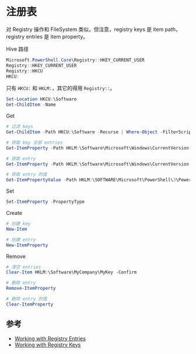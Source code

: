 # 注册表

对 Registry 操作和 FileSystem 类似，但注意，registry keys 是 item path，registry entries 是 item property。

Hive 路径

```powershell
Microsoft.PowerShell.Core\Registry::HKEY_CURRENT_USER
Registry::HKEY_CURRENT_USER
Registry::HKCU
HKCU:
```

只有 `HKCU:` 和 `HKLM:`，其它的得用 `Registry::`。


```powershell
Set-Location HKCU:\Software
Get-ChildItem -Name
```

Get

```powershell
# 过滤 keys
Get-ChildItem -Path HKCU:\Software -Recurse | Where-Object -FilterScript {($_.SubKeyCount -le 1) -and ($_.ValueCount -eq 4) }

# 获取 key 全部 entries
Get-ItemProperty -Path HKLM:\Software\Microsoft\Windows\CurrentVersion

# 获取 entry
Get-ItemProperty -Path HKLM:\Software\Microsoft\Windows\CurrentVersion -Name DevicePath

# 获取 entry 的值
Get-ItemPropertyValue -Path HKLM:\SOFTWARE\Microsoft\PowerShell\3\PowerShellEngine -Name PowerShellVersion
```

Set

```powershell
Set-ItemProperty -PropertyType
```

Create

```powershell
# 创建 key
New-Item

# 创建 entry
New-ItemProperty
```

Remove

```powershell
# 清空 entries
Clear-Item HKLM:\Software\MyCompany\MyKey -Confirm

# 删除 entry
Remove-ItemProperty

# 删除 entry 的值
Clear-ItemProperty
```

## 参考

- [Working with Registry Entries](https://msdn.microsoft.com/en-us/powershell/scripting/getting-started/cookbooks/working-with-registry-entries)
- [Working with Registry Keys](https://msdn.microsoft.com/en-us/powershell/scripting/getting-started/cookbooks/working-with-registry-keys)
